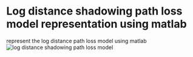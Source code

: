 # Log distance shadowing path loss model representation using matlab
represent the log distance path loss model using matlab
![log distance shadowing path loss model](https://user-images.githubusercontent.com/108411357/192589486-56310816-2de7-4a15-b72a-744da43185bc.png)
